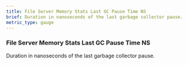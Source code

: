 ```yaml
---
title: File Server Memory Stats Last GC Pause Time NS
brief: Duration in nanoseconds of the last garbage collector pause.
metric_type: gauge
---
```


### File Server Memory Stats Last GC Pause Time NS

Duration in nanoseconds of the last garbage collector pause.
